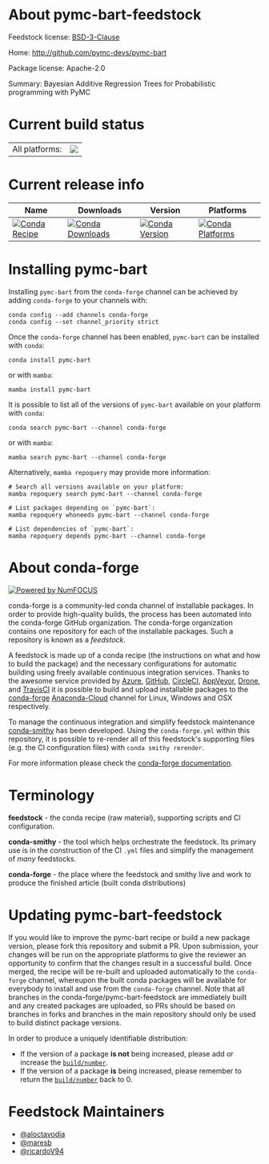 About pymc-bart-feedstock
=========================

Feedstock license: [BSD-3-Clause](https://github.com/conda-forge/pymc-bart-feedstock/blob/main/LICENSE.txt)

Home: http://github.com/pymc-devs/pymc-bart

Package license: Apache-2.0

Summary: Bayesian Additive Regression Trees for Probabilistic programming with PyMC

Current build status
====================


<table><tr><td>All platforms:</td>
    <td>
      <a href="https://dev.azure.com/conda-forge/feedstock-builds/_build/latest?definitionId=17928&branchName=main">
        <img src="https://dev.azure.com/conda-forge/feedstock-builds/_apis/build/status/pymc-bart-feedstock?branchName=main">
      </a>
    </td>
  </tr>
</table>

Current release info
====================

| Name | Downloads | Version | Platforms |
| --- | --- | --- | --- |
| [![Conda Recipe](https://img.shields.io/badge/recipe-pymc--bart-green.svg)](https://anaconda.org/conda-forge/pymc-bart) | [![Conda Downloads](https://img.shields.io/conda/dn/conda-forge/pymc-bart.svg)](https://anaconda.org/conda-forge/pymc-bart) | [![Conda Version](https://img.shields.io/conda/vn/conda-forge/pymc-bart.svg)](https://anaconda.org/conda-forge/pymc-bart) | [![Conda Platforms](https://img.shields.io/conda/pn/conda-forge/pymc-bart.svg)](https://anaconda.org/conda-forge/pymc-bart) |

Installing pymc-bart
====================

Installing `pymc-bart` from the `conda-forge` channel can be achieved by adding `conda-forge` to your channels with:

```
conda config --add channels conda-forge
conda config --set channel_priority strict
```

Once the `conda-forge` channel has been enabled, `pymc-bart` can be installed with `conda`:

```
conda install pymc-bart
```

or with `mamba`:

```
mamba install pymc-bart
```

It is possible to list all of the versions of `pymc-bart` available on your platform with `conda`:

```
conda search pymc-bart --channel conda-forge
```

or with `mamba`:

```
mamba search pymc-bart --channel conda-forge
```

Alternatively, `mamba repoquery` may provide more information:

```
# Search all versions available on your platform:
mamba repoquery search pymc-bart --channel conda-forge

# List packages depending on `pymc-bart`:
mamba repoquery whoneeds pymc-bart --channel conda-forge

# List dependencies of `pymc-bart`:
mamba repoquery depends pymc-bart --channel conda-forge
```


About conda-forge
=================

[![Powered by
NumFOCUS](https://img.shields.io/badge/powered%20by-NumFOCUS-orange.svg?style=flat&colorA=E1523D&colorB=007D8A)](https://numfocus.org)

conda-forge is a community-led conda channel of installable packages.
In order to provide high-quality builds, the process has been automated into the
conda-forge GitHub organization. The conda-forge organization contains one repository
for each of the installable packages. Such a repository is known as a *feedstock*.

A feedstock is made up of a conda recipe (the instructions on what and how to build
the package) and the necessary configurations for automatic building using freely
available continuous integration services. Thanks to the awesome service provided by
[Azure](https://azure.microsoft.com/en-us/services/devops/), [GitHub](https://github.com/),
[CircleCI](https://circleci.com/), [AppVeyor](https://www.appveyor.com/),
[Drone](https://cloud.drone.io/welcome), and [TravisCI](https://travis-ci.com/)
it is possible to build and upload installable packages to the
[conda-forge](https://anaconda.org/conda-forge) [Anaconda-Cloud](https://anaconda.org/)
channel for Linux, Windows and OSX respectively.

To manage the continuous integration and simplify feedstock maintenance
[conda-smithy](https://github.com/conda-forge/conda-smithy) has been developed.
Using the ``conda-forge.yml`` within this repository, it is possible to re-render all of
this feedstock's supporting files (e.g. the CI configuration files) with ``conda smithy rerender``.

For more information please check the [conda-forge documentation](https://conda-forge.org/docs/).

Terminology
===========

**feedstock** - the conda recipe (raw material), supporting scripts and CI configuration.

**conda-smithy** - the tool which helps orchestrate the feedstock.
                   Its primary use is in the construction of the CI ``.yml`` files
                   and simplify the management of *many* feedstocks.

**conda-forge** - the place where the feedstock and smithy live and work to
                  produce the finished article (built conda distributions)


Updating pymc-bart-feedstock
============================

If you would like to improve the pymc-bart recipe or build a new
package version, please fork this repository and submit a PR. Upon submission,
your changes will be run on the appropriate platforms to give the reviewer an
opportunity to confirm that the changes result in a successful build. Once
merged, the recipe will be re-built and uploaded automatically to the
`conda-forge` channel, whereupon the built conda packages will be available for
everybody to install and use from the `conda-forge` channel.
Note that all branches in the conda-forge/pymc-bart-feedstock are
immediately built and any created packages are uploaded, so PRs should be based
on branches in forks and branches in the main repository should only be used to
build distinct package versions.

In order to produce a uniquely identifiable distribution:
 * If the version of a package **is not** being increased, please add or increase
   the [``build/number``](https://docs.conda.io/projects/conda-build/en/latest/resources/define-metadata.html#build-number-and-string).
 * If the version of a package **is** being increased, please remember to return
   the [``build/number``](https://docs.conda.io/projects/conda-build/en/latest/resources/define-metadata.html#build-number-and-string)
   back to 0.

Feedstock Maintainers
=====================

* [@aloctavodia](https://github.com/aloctavodia/)
* [@maresb](https://github.com/maresb/)
* [@ricardoV94](https://github.com/ricardoV94/)

